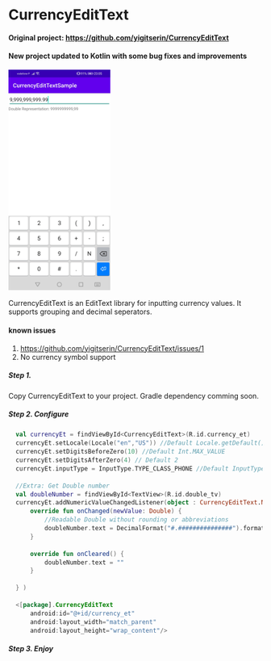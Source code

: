 # CurrencyEditText

#### Original project: https://github.com/yigitserin/CurrencyEditText
#### New project updated to Kotlin with some bug fixes and improvements

<img src="https://raw.githubusercontent.com/GMCristiano/CurrencyEditText/main/example.jpg" width="40%" height="40%" />

CurrencyEditText is an EditText library for inputting currency values. It supports grouping and decimal seperators.

#### known issues
1. https://github.com/yigitserin/CurrencyEditText/issues/1
2. No currency symbol support

##### Step 1.

Copy CurrencyEditText to your project.
Gradle dependency comming soon.


##### Step 2. Configure
```kotlin
  val currencyEt = findViewById<CurrencyEditText>(R.id.currency_et)
  currencyEt.setLocale(Locale("en","US")) //Default Locale.getDefault()
  currencyEt.setDigitsBeforeZero(10) //Default Int.MAX_VALUE
  currencyEt.setDigitsAfterZero(4) // Default 2
  currencyEt.inputType = InputType.TYPE_CLASS_PHONE //Default InputType.TYPE_CLASS_PHONE

  //Extra: Get Double number
  val doubleNumber = findViewById<TextView>(R.id.double_tv)
  currencyEt.addNumericValueChangedListener(object : CurrencyEditText.NumericValueWatcher{
      override fun onChanged(newValue: Double) {
          //Readable Double without rounding or abbreviations
          doubleNumber.text = DecimalFormat("#.###############").format(newValue)
      }

      override fun onCleared() {
          doubleNumber.text = ""
      }

  } )

  <[package].CurrencyEditText
      android:id="@+id/currency_et"
      android:layout_width="match_parent"
      android:layout_height="wrap_content"/>

 ```

##### Step 3. Enjoy
